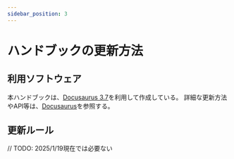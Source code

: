 ```yaml
---
sidebar_position: 3
---
```


# ハンドブックの更新方法

## 利用ソフトウェア

本ハンドブックは、[Docusaurus 3.7](https://docusaurus.io/blog/releases/3.7)を利用して作成している。
詳細な更新方法やAPI等は、[Docusaurus](https://docusaurus.io/)を参照する。

## 更新ルール
// TODO: 2025/1/19現在では必要ない